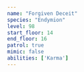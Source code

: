 ```yaml
---
name: "Forgiven Deceit"
species: "Endymion"
level: 98
start_floor: 14
end_floor: 16
patrol: true
mimic: false
abilities: ['Karma']
---
```

